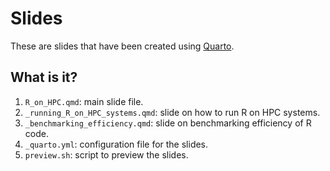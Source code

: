 # Slides

These are slides that have been created using [Quarto](https://quarto.org/).


## What is it?

1. `R_on_HPC.qmd`: main slide file.
1. `_running_R_on_HPC_systems.qmd`: slide on how to run R on HPC systems.
1. `_benchmarking_efficiency.qmd`: slide on benchmarking efficiency of R code.
1. `_quarto.yml`: configuration file for the slides.
1. `preview.sh`: script to preview the slides.
